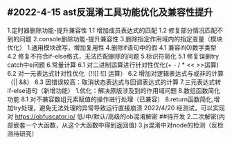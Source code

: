 #2022-4-15 ast反混淆工具功能优化及兼容性提升
--------------------------------------
1.定时器删除功能-提升兼容性
    1.1 增加成员表达式的匹配
    1.2 修复部分情况匹配不到的问题
2.console删除功能-提升兼容性
3.删除指定作用域内的指定变量（模块优化）
    1.通用模块改写，增加复用性
4.删除if语句中的假
    4.1 兼容if(0)数字类型
    4.2 修复不符合if-else格式，无法匹配删除的问题
5.标识符简化
    5.1 修复误删try catch中e问题
6.常量计算
    6.1 对二进制运算进行针对性优化(+ - / * << >>运算)
    6.2 对一元表达式针对性优化（!![] ![] 运算）
    6.2 增加对逻辑表达式与或非的计算（|| &&）
    6.3 因错误较高：取消状态表达式与回调表达式的计算
7.三元表达式转if-else语句（新增功能）
    1.优化：解决原版涉及到的作用域问题
8.数组函数简化功能
    8.1 对不兼容数组元素赋值的操作进行处理（已兼容）
8.return函数简化,增加try处理，避免无法处理的异常导致运行直接崩溃
2022/4/20
经测试，可以实现对
https://obfuscator.io/
低/中/默认/高级的ob混淆解密
##待开发
2.二次解密(内部嵌套一个大函数，从这个大函数中得到返回值)
3.js混淆中对node的检测（反检测待研究）


